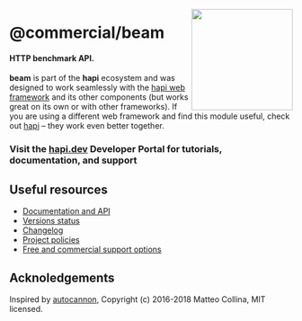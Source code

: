 <a href="https://hapi.dev"><img src="https://raw.githubusercontent.com/hapijs/assets/master/images/family.png" width="180px" align="right" /></a>

# @commercial/beam

#### HTTP benchmark API.

**beam** is part of the **hapi** ecosystem and was designed to work seamlessly with the [hapi web framework](https://hapi.dev) and its other components (but works great on its own or with other frameworks). If you are using a different web framework and find this module useful, check out [hapi](https://hapi.dev) – they work even better together.

### Visit the [hapi.dev](https://hapi.dev) Developer Portal for tutorials, documentation, and support

## Useful resources

- [Documentation and API](https://hapi.dev/family/beam/)
- [Versions status](https://hapi.dev/resources/status/#beam)
- [Changelog](https://hapi.dev/family/beam/changelog/)
- [Project policies](https://hapi.dev/policies/)
- [Free and commercial support options](https://hapi.dev/support/)

## Acknoledgements

Inspired by [autocannon](https://github.com/mcollina/autocannon), Copyright (c) 2016-2018 Matteo Collina, MIT licensed.
